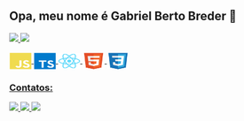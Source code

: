## Opa, meu nome é Gabriel Berto Breder 🤙

<div>
  <a href="https://github.com/GabrielBreder">
  <img height="130em" src="https://github-readme-stats.vercel.app/api?username=GabrielBreder&show_icons=true&theme=radical&include_all_commits=true&count_private=true"/>
  <img height="130em" src="https://github-readme-stats.vercel.app/api/top-langs/?username=GabrielBreder&layout=compact&langs_count=7&theme=radical"/>
</div>
  
 <div style="display: inline_block"><br>
  <img align="center" alt="JavaScript icon" height="30" width="40" src="https://raw.githubusercontent.com/devicons/devicon/master/icons/javascript/javascript-plain.svg">
  <img align="center" alt="TypeScript icon" height="30" width="40" src="https://raw.githubusercontent.com/devicons/devicon/master/icons/typescript/typescript-plain.svg">
  <img align="center" alt="React icon" height="30" width="40" src="https://raw.githubusercontent.com/devicons/devicon/master/icons/react/react-original.svg">
  <img align="center" alt="HTML icon" height="30" width="40" src="https://raw.githubusercontent.com/devicons/devicon/master/icons/html5/html5-original.svg">
  <img align="center" alt="CSS icon" height="30" width="40" src="https://raw.githubusercontent.com/devicons/devicon/master/icons/css3/css3-original.svg">
 </div>
  
  ### Contatos:
  
  <div> 
  <a href="https://www.instagram.com/gabriel__berto/" target="_blank">
    <img src="https://img.shields.io/badge/-Instagram-%23E4405F?style=for-the-badge&logo=instagram&logoColor=white">
    </a>
  <a href="mailto:gabrielbertobreder@gmail.com">
        <img src="https://img.shields.io/badge/gmail-D14836?&style=for-the-badge&logo=gmail&logoColor=white&link=mailto:mateusaraujo996@gmail.com">
    </a>
  <a href="https://www.linkedin.com/in/gabriel-breder/" target="_blank">
    <img src="https://img.shields.io/badge/-LinkedIn-%230077B5?style=for-the-badge&logo=linkedin&logoColor=white" target="_blank">
  </a> 
 
</div>
  
<!--   ![Snake animation](https://github.com/GabrielBreder/GabrielBreder/blob/output/github-contribution-grid-snake.svg) -->
  
<!--  <p align="center"> 
   <img alingn="center" src="https://profile-counter.glitch.me/GabrielBreder/count.svg" />
 </p> -->

<!-- 
- 🔭 I’m currently working on ...
- 🌱 I’m currently learning ...
- 👯 I’m looking to collaborate on ...
- 🤔 I’m looking for help with ...
- 💬 Ask me about ...
- 📫 How to reach me: ...
- 😄 Pronouns: ...
- ⚡ Fun fact: ...
-->
